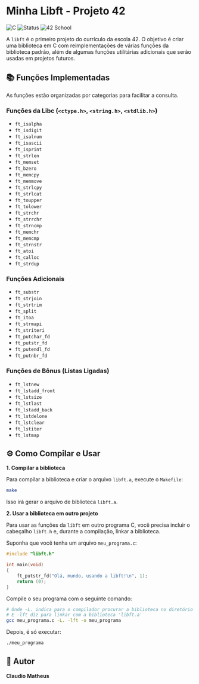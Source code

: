 # Minha Libft - Projeto 42

![C](https://img.shields.io/badge/Language-C-blue.svg)
![Status](https://img.shields.io/badge/Status-Concluído-brightgreen)
![42 School](https://img.shields.io/badge/School-42%20SP-black)

A `libft` é o primeiro projeto do currículo da escola 42. O objetivo é criar uma biblioteca em C com reimplementações de várias funções da biblioteca padrão, além de algumas funções utilitárias adicionais que serão usadas em projetos futuros.

## 📚 Funções Implementadas

As funções estão organizadas por categorias para facilitar a consulta.

### Funções da Libc (`<ctype.h>`, `<string.h>`, `<stdlib.h>`)

* `ft_isalpha`
* `ft_isdigit`
* `ft_isalnum`
* `ft_isascii`
* `ft_isprint`
* `ft_strlen`
* `ft_memset`
* `ft_bzero`
* `ft_memcpy`
* `ft_memmove`
* `ft_strlcpy`
* `ft_strlcat`
* `ft_toupper`
* `ft_tolower`
* `ft_strchr`
* `ft_strrchr`
* `ft_strncmp`
* `ft_memchr`
* `ft_memcmp`
* `ft_strnstr`
* `ft_atoi`
* `ft_calloc`
* `ft_strdup`

### Funções Adicionais

* `ft_substr`
* `ft_strjoin`
* `ft_strtrim`
* `ft_split`
* `ft_itoa`
* `ft_strmapi`
* `ft_striteri`
* `ft_putchar_fd`
* `ft_putstr_fd`
* `ft_putendl_fd`
* `ft_putnbr_fd`

### Funções de Bônus (Listas Ligadas)

* `ft_lstnew`
* `ft_lstadd_front`
* `ft_lstsize`
* `ft_lstlast`
* `ft_lstadd_back`
* `ft_lstdelone`
* `ft_lstclear`
* `ft_lstiter`
* `ft_lstmap`

## ⚙️ Como Compilar e Usar

**1. Compilar a biblioteca**

Para compilar a biblioteca e criar o arquivo `libft.a`, execute o `Makefile`:

```bash
make
```
Isso irá gerar o arquivo de biblioteca `libft.a`.

**2. Usar a biblioteca em outro projeto**

Para usar as funções da `libft` em outro programa C, você precisa incluir o cabeçalho `libft.h` e, durante a compilação, linkar a biblioteca.

Suponha que você tenha um arquivo `meu_programa.c`:

```c
#include "libft.h"

int main(void)
{
    ft_putstr_fd("Olá, mundo, usando a libft!\n", 1);
    return (0);
}
```

Compile o seu programa com o seguinte comando:

```bash
# Onde -L. indica para o compilador procurar a biblioteca no diretório atual
# E -lft diz para linkar com a biblioteca 'libft.a'
gcc meu_programa.c -L. -lft -o meu_programa
```

Depois, é só executar:
```bash
./meu_programa
```

## 👤 Autor

**Claudio Matheus**
